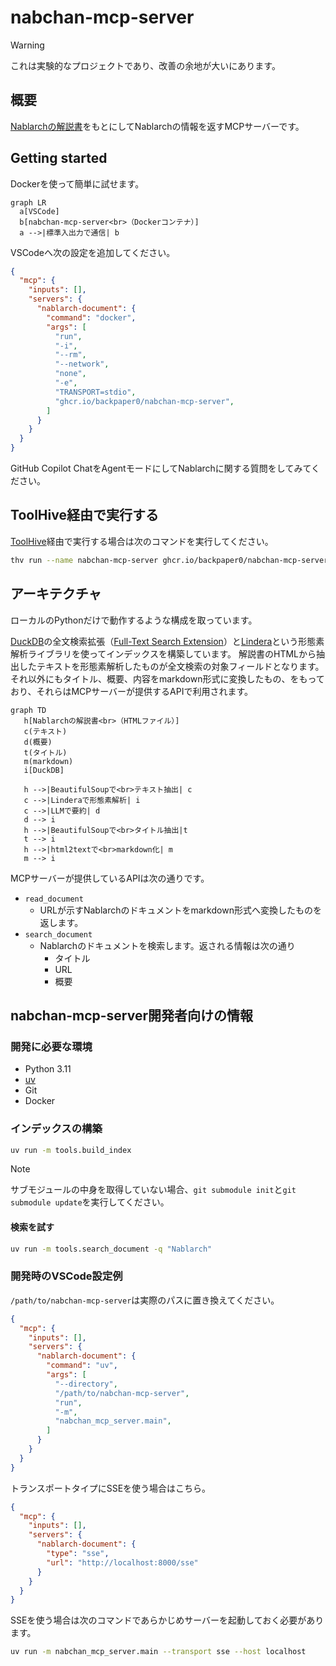 # nabchan-mcp-server

> [!WARNING]
> これは実験的なプロジェクトであり、改善の余地が大いにあります。

## 概要

[Nablarchの解説書](https://nablarch.github.io/docs/LATEST/doc/)をもとにしてNablarchの情報を返すMCPサーバーです。

## Getting started

Dockerを使って簡単に試せます。

```mermaid
graph LR
  a[VSCode]
  b[nabchan-mcp-server<br>（Dockerコンテナ）]
  a -->|標準入出力で通信| b
```

VSCodeへ次の設定を追加してください。

```json
{
  "mcp": {
    "inputs": [],
    "servers": {
      "nablarch-document": {
        "command": "docker",
        "args": [
          "run",
          "-i",
          "--rm",
          "--network",
          "none",
          "-e",
          "TRANSPORT=stdio",
          "ghcr.io/backpaper0/nabchan-mcp-server",
        ]
      }
    }
  }
}
```

GitHub Copilot ChatをAgentモードにしてNablarchに関する質問をしてみてください。

## ToolHive経由で実行する

[ToolHive](https://github.com/StacklokLabs/toolhive)経由で実行する場合は次のコマンドを実行してください。

```bash
thv run --name nabchan-mcp-server ghcr.io/backpaper0/nabchan-mcp-server -- --transport=stdio
```

## アーキテクチャ

ローカルのPythonだけで動作するような構成を取っています。

[DuckDB](https://duckdb.org/)の全文検索拡張（[Full-Text Search Extension](https://duckdb.org/docs/stable/extensions/full_text_search)）と[Lindera](https://github.com/lindera/lindera)という形態素解析ライブラリを使ってインデックスを構築しています。
解説書のHTMLから抽出したテキストを形態素解析したものが全文検索の対象フィールドとなります。
それ以外にもタイトル、概要、内容をmarkdown形式に変換したもの、をもっており、それらはMCPサーバーが提供するAPIで利用されます。

```mermaid
graph TD
   h[Nablarchの解説書<br>（HTMLファイル）]
   c(テキスト)
   d(概要)
   t(タイトル)
   m(markdown)
   i[DuckDB]

   h -->|BeautifulSoupで<br>テキスト抽出| c
   c -->|Linderaで形態素解析| i
   c -->|LLMで要約| d
   d --> i
   h -->|BeautifulSoupで<br>タイトル抽出|t
   t --> i
   h -->|html2textで<br>markdown化| m
   m --> i
```

MCPサーバーが提供しているAPIは次の通りです。

- `read_document`
    - URLが示すNablarchのドキュメントをmarkdown形式へ変換したものを返します。
- `search_document`
    - Nablarchのドキュメントを検索します。返される情報は次の通り
        - タイトル
        - URL
        - 概要

## nabchan-mcp-server開発者向けの情報

### 開発に必要な環境

- Python 3.11
- [uv](https://docs.astral.sh/uv/)
- Git
- Docker

### インデックスの構築

```bash
uv run -m tools.build_index
```

> [!NOTE]
> サブモジュールの中身を取得していない場合、`git submodule init`と`git submodule update`を実行してください。

#### 検索を試す

```bash
uv run -m tools.search_document -q "Nablarch"
```

### 開発時のVSCode設定例

`/path/to/nabchan-mcp-server`は実際のパスに置き換えてください。

```json
{
  "mcp": {
    "inputs": [],
    "servers": {
      "nablarch-document": {
        "command": "uv",
        "args": [
          "--directory",
          "/path/to/nabchan-mcp-server",
          "run",
          "-m",
          "nabchan_mcp_server.main",
        ]
      }
    }
  }
}
```

トランスポートタイプにSSEを使う場合はこちら。

```json
{
  "mcp": {
    "inputs": [],
    "servers": {
      "nablarch-document": {
        "type": "sse",
        "url": "http://localhost:8000/sse"
      }
    }
  }
}
```

SSEを使う場合は次のコマンドであらかじめサーバーを起動しておく必要があります。

```bash
uv run -m nabchan_mcp_server.main --transport sse --host localhost
```
